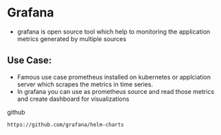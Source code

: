 
# Grafana

- grafana is open source tool which help to monitoring the application metrics generated by multiple sources


## Use Case:
- Famous use case prometheus installed on kubernetes or applciation server which scrapes the metrics in time series.
- In grafana you can use as prometheus source and read those metrics and create dashboard for visualizations 


github

```shell
https://github.com/grafana/helm-charts
```
